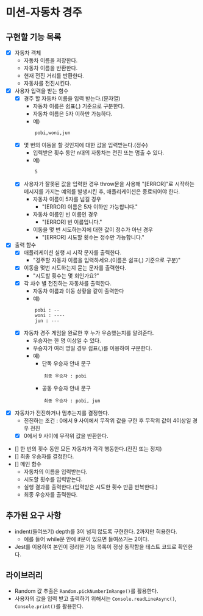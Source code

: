 # 미션-자동차 경주 

## 구현할 기능 목록
- [x] 자동차 객체
    - 자동차 이름을 저장한다.
    - 자동차 이름을 반환한다.
    - 현재 전진 거리를 반환한다.
    - 자동차를 전진시킨다.
- [x] 사용자 입력을 받는 함수
    - [x] 경주 할 자동차 이름을 입력 받는다.(문자열)
        - 자동차 이름은 쉼표(,) 기준으로 구분한다.
        - 자동차 이름은 5자 이하만 가능하다.
        - 예) 
        ```
            pobi,woni,jun
        ```
    - [x] 몇 번의 이동을 할 것인지에 대한 값을 입력받는다.(정수)
        - 입력받은 횟수 동안 n대의 자동차는 전진 또는 멈출 수 있다.
        - 예)
        ```
            5
        ```
    - [x] 사용자가 잘못된 값을 입력한 경우 throw문을 사용해 "[ERROR]"로 시작하는 메시지를 가지는 예외를 발생시킨 후, 애플리케이션은 종료되어야 한다.
        - 자동차 이름이 5자를 넘길 경우
            - "[ERROR] 이름은 5자 이하만 가능합니다."
        - 자동차 이름인 빈 이름인 경우
            - "[ERROR] 빈 이름입니다."
        - 이동을 몇 번 시도하는지에 대한 값이 정수가 아닌 경우
            - "[ERROR] 시도할 횟수는 정수만 가능합니다."
- [x] 출력 함수
    - [x] 애플리케이션 실행 시 시작 문자를 출력한다.
        - "경주할 자동차 이름을 입력하세요.(이름은 쉼표(,) 기준으로 구분)"
    - [x] 이동을 몇번 시도하는지 묻는 문자를 출력한다.
        - "시도할 횟수는 몇 회인가요?"
    - [x] 각 차수 별 전진하는 자동차를 출력한다.
        - 자동차 이름과 이동 상황을 같이 출력한다
        - 예)
        ```
            pobi : --
            woni : ----
            jun : ---
        ```
    - [x] 자동차 경주 게임을 완료한 후 누가 우승했는지를 알려준다.
        - 우승자는 한 명 이상일 수 있다.
        - 우승자가 여러 명일 경우 쉼표(,)를 이용하여 구분한다.
        - 예)
            - 단독 우승자 안내 문구
            ```
                최종 우승자 : pobi
            ```
            - 공동 우승자 안내 문구
            ```
                최종 우승자 : pobi, jun
            ```
- [x] 자동차가 전진하거나 멈추는지를 결정한다.
    - 전진하는 조건 : 0에서 9 사이에서 무작위 값을 구한 후 무작위 값이 4이상일 경우 전진
    - [x] 0에서 9 사이에 무작위 값을 반환한다.
- [] 한 번의 횟수 동안 모든 자동차가 각각 행동한다.(전진 또는 정지)
- [] 최종 우승자를 결정한다.
- [] 메인 함수
    - 자동차의 이름을 입력받는다.
    - 시도할 횟수를 입력받는다.
    - 실행 결과를 출력한다.(입력받은 시도한 횟수 만큼 반복한다.)
    - 최종 우승자를 출력한다.

## 추가된 요구 사항
- indent(들여쓰기) depth를 3이 넘지 않도록 구현한다. 2까지만 혀용한다.
    - 예를 들어 while문 안에 if문이 있으면 들여쓰기는 2이다.
- Jest를 이용하여 본인이 정리한 기능 목록이 정상 동작함을 테스트 코드로 확인한다.

## 라이브러리
- Random 값 추출은 `Random.pickNumberInRange()`를 활용한다.
- 사용자의 값을 입력 받고 출력하기 위해서는 `Console.readLineAsync()`, `Console.print()`를 활용한다.